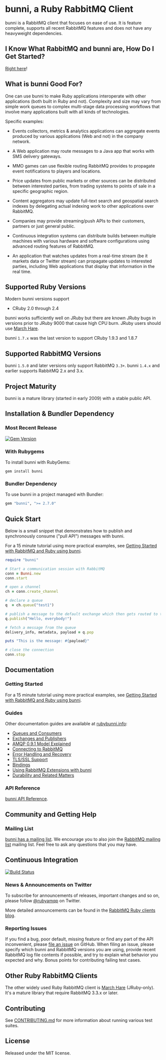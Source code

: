 # bunni, a Ruby RabbitMQ Client

bunni is a RabbitMQ client that focuses on ease of use. It
is feature complete, supports all recent RabbitMQ features and does not
have any heavyweight dependencies.


## I Know What RabbitMQ and bunni are, How Do I Get Started?

[Right here](http://rubybunni.info/articles/getting_started.html)!


## What is bunni Good For?

One can use bunni to make Ruby applications interoperate with other
applications (both built in Ruby and not). Complexity and size may vary from
simple work queues to complex multi-stage data processing workflows that involve
many applications built with all kinds of technologies.

Specific examples:

 * Events collectors, metrics & analytics applications can aggregate events produced by various applications
   (Web and not) in the company network.

 * A Web application may route messages to a Java app that works
   with SMS delivery gateways.

 * MMO games can use flexible routing RabbitMQ provides to propagate event notifications to players and locations.

 * Price updates from public markets or other sources can be distributed between interested parties, from trading systems to points of sale in a specific geographic region.

 * Content aggregators may update full-text search and geospatial search indexes
   by delegating actual indexing work to other applications over RabbitMQ.

 * Companies may provide streaming/push APIs to their customers, partners
   or just general public.

 * Continuous integration systems can distribute builds between multiple machines with various hardware and software
   configurations using advanced routing features of RabbitMQ.

 * An application that watches updates from a real-time stream (be it markets data
   or Twitter stream) can propagate updates to interested parties, including
   Web applications that display that information in the real time.



## Supported Ruby Versions

Modern bunni versions support

 * CRuby 2.0 through 2.4

bunni works sufficiently well on JRuby but there are known
JRuby bugs in versions prior to JRuby 9000 that cause high CPU burn. JRuby users should
use [March Hare](http://rubymarchhare.info).

bunni `1.7.x` was the last version to support CRuby 1.9.3 and 1.8.7


## Supported RabbitMQ Versions

bunni `1.5.0` and later versions only support RabbitMQ `3.3+`.
bunni `1.4.x` and earlier supports RabbitMQ 2.x and 3.x.


## Project Maturity

bunni is a mature library (started in early 2009) with
a stable public API.


## Installation & Bundler Dependency

### Most Recent Release

[![Gem Version](https://badge.fury.io/rb/bunni.svg)](http://badge.fury.io/rb/bunni)

### With Rubygems

To install bunni with RubyGems:

```
gem install bunni
```

### Bundler Dependency

To use bunni in a project managed with Bundler:

``` ruby
gem "bunni", ">= 2.7.0"
```


## Quick Start

Below is a small snippet that demonstrates how to publish
and synchronously consume ("pull API") messages with bunni.

For a 15 minute tutorial using more practical examples, see [Getting Started with RabbitMQ and Ruby using bunni](http://rubybunni.info/articles/getting_started.html).

``` ruby
require "bunni"

# Start a communication session with RabbitMQ
conn = Bunni.new
conn.start

# open a channel
ch = conn.create_channel

# declare a queue
q  = ch.queue("test1")

# publish a message to the default exchange which then gets routed to this queue
q.publish("Hello, everybody!")

# fetch a message from the queue
delivery_info, metadata, payload = q.pop

puts "This is the message: #{payload}"

# close the connection
conn.stop
```


## Documentation

### Getting Started

For a 15 minute tutorial using more practical examples, see [Getting Started with RabbitMQ and Ruby using bunni](http://rubybunni.info/articles/getting_started.html).

### Guides

Other documentation guides are available at [rubybunni.info](http://rubybunni.info):

 * [Queues and Consumers](http://rubybunni.info/articles/queues.html)
 * [Exchanges and Publishers](http://rubybunni.info/articles/exchanges.html)
 * [AMQP 0.9.1 Model Explained](http://www.rabbitmq.com/tutorials/amqp-concepts.html)
 * [Connecting to RabbitMQ](http://rubybunni.info/articles/connecting.html)
 * [Error Handling and Recovery](http://rubybunni.info/articles/error_handling.html)
 * [TLS/SSL Support](http://rubybunni.info/articles/tls.html)
 * [Bindings](http://rubybunni.info/articles/bindings.html)
 * [Using RabbitMQ Extensions with bunni](http://rubybunni.info/articles/extensions.html)
 * [Durability and Related Matters](http://rubybunni.info/articles/durability.html)

### API Reference

[bunni API Reference](http://reference.rubybunni.info/).


## Community and Getting Help

### Mailing List

[bunni has a mailing list](http://groups.google.com/group/ruby-amqp). We encourage you
to also join the [RabbitMQ mailing list](https://groups.google.com/forum/#!forum/rabbitmq-users) mailing list. Feel free to ask any questions that you may have.


## Continuous Integration

[![Build Status](https://travis-ci.org/ruby-amqp/bunni.png)](https://travis-ci.org/ruby-amqp/bunni/)


### News & Announcements on Twitter

To subscribe for announcements of releases, important changes and so on, please follow [@rubyamqp](https://twitter.com/#!/rubyamqp) on Twitter.

More detailed announcements can be found in the [RabbitMQ Ruby clients blog](http://blog.rubyrabbitmq.info).


### Reporting Issues

If you find a bug, poor default, missing feature or find any part of
the API inconvenient, please [file an
issue](http://github.com/ruby-amqp/bunni/issues) on GitHub.  When
filing an issue, please specify which bunni and RabbitMQ versions you
are using, provide recent RabbitMQ log file contents if possible, and
try to explain what behavior you expected and why. Bonus points for
contributing failing test cases.


## Other Ruby RabbitMQ Clients

The other widely used Ruby RabbitMQ client is [March Hare](http://rubymarchhare.info) (JRuby-only).
It's a mature library that require RabbitMQ 3.3.x or later.


## Contributing

See [CONTRIBUTING.md](./CONTRIBUTING.md) for more information
about running various test suites.


## License

Released under the MIT license.
